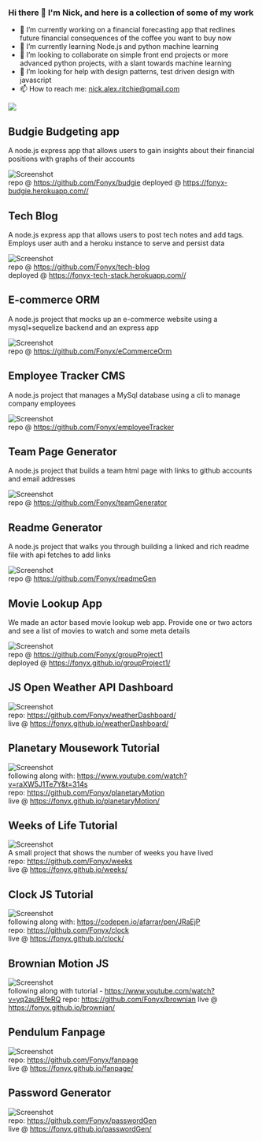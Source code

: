 ### Hi there 👋 I'm Nick, and here is a collection of some of my work

<!--
**Fonyx/Fonyx** is a ✨ _special_ ✨ repository because its `README.md` (this file) appears on your GitHub profile.

Here are some ideas to get you started:
-->

- 🔭 I’m currently working on a financial forecasting app that redlines future financial consequences of the coffee you want to buy now
- 🌱 I’m currently learning Node.js and python machine learning
- 👯 I’m looking to collaborate on simple front end projects or more advanced python projects, with a slant towards machine learning
- 🤔 I’m looking for help with design patterns, test driven design with javascript
- 📫 How to reach me: nick.alex.ritchie@gmail.com

<img align="center" src="https://github-readme-stats.vercel.app/api/top-langs/?username=Fonyx&layout=compact&theme=dracula" />

## Budgie Budgeting app
A node.js express app that allows users to gain insights about their financial positions with graphs of their accounts 

![Screenshot](https://github.com/Fonyx/budgie/blob/main/assets/images/show.gif?raw=true "E-commerce ORM")  
repo @ https://github.com/Fonyx/budgie 
deployed @ https://fonyx-budgie.herokuapp.com// 
## Tech Blog
A node.js express app that allows users to post tech notes and add tags. Employs user auth and a heroku instance to
serve and persist data  

![Screenshot](https://github.com/Fonyx/tech-blog/blob/main/assets/images/show.gif?raw=true "E-commerce ORM")  
repo @ https://github.com/Fonyx/tech-blog  
deployed @ https://fonyx-tech-stack.herokuapp.com// 
## E-commerce ORM
A node.js project that mocks up an e-commerce website using a mysql+sequelize backend and an express app  

![Screenshot](https://github.com/Fonyx/eCommerceOrm/blob/main/Assets/images/show.gif?raw=true "E-commerce ORM")  
repo @ https://github.com/Fonyx/eCommerceOrm  
## Employee Tracker CMS
A node.js project that manages a MySql database using a cli to manage company employees  

![Screenshot](https://github.com/Fonyx/employeeTracker/blob/main/assets/show.gif?raw=true "Employee CMS")  
repo @ https://github.com/Fonyx/employeeTracker  

## Team Page Generator
A node.js project that builds a team html page with links to github accounts and email addresses  

![Screenshot](https://github.com/Fonyx/teamGenerator/blob/main/assets/images/show.gif?raw=true "Team page generator")  
repo @ https://github.com/Fonyx/teamGenerator  

## Readme Generator
A node.js project that walks you through building a linked and rich readme file with api fetches to add links  

![Screenshot](https://github.com/Fonyx/readmeGen/blob/main/assets/images/show.gif?raw=true "Readme generator")  
repo @ https://github.com/Fonyx/readmeGen  

## Movie Lookup App
We made an actor based movie lookup web app. Provide one or two actors and see a list of movies to watch and some meta details

![Screenshot](https://github.com/Fonyx/groupProject1/blob/main/screencap.gif?raw=true "Movie finder")  
repo @ https://github.com/Fonyx/groupProject1  
deployed @ https://fonyx.github.io/groupProject1/ 

## JS Open Weather API Dashboard
![Screenshot](https://github.com/Fonyx/weatherDashboard/blob/main/screencap.gif?raw=true "Weather Dashboard")   
repo: https://github.com/Fonyx/weatherDashboard/  
live @ https://fonyx.github.io/weatherDashboard/  

## Planetary Mousework Tutorial
![Screenshot](https://github.com/Fonyx/planetaryMotion/blob/main/screencap.gif?raw=true "Planetary motion")  
following along with: https://www.youtube.com/watch?v=raXW5J1Te7Y&t=314s  
repo: https://github.com/Fonyx/planetaryMotion  
live @ https://fonyx.github.io/planetaryMotion/  


## Weeks of Life Tutorial
![Screenshot](https://github.com/Fonyx/weeks/blob/main/screencap.gif?raw=true "Weeks of Life")  
A small project that shows the number of weeks you have lived  
repo: https://github.com/Fonyx/weeks  
live @ https://fonyx.github.io/weeks/  


## Clock JS Tutorial
![Screenshot](https://github.com/Fonyx/clock/blob/main/screencap.gif?raw=true "Clock tutorial")  
following along with: https://codepen.io/afarrar/pen/JRaEjP  
repo: https://github.com/Fonyx/clock  
live @ https://fonyx.github.io/clock/    


## Brownian Motion JS
![Screenshot](https://github.com/Fonyx/brownian/blob/main/screencap.gif?raw=true "brownian motion")  
following along with tutorial - https://www.youtube.com/watch?v=yq2au9EfeRQ
repo: https://github.com/Fonyx/brownian 
live @ https://fonyx.github.io/brownian/  


## Pendulum Fanpage
![Screenshot](https://github.com/Fonyx/fanpage/blob/main/screencap.gif?raw=true "Pendulum")  
repo: https://github.com/Fonyx/fanpage  
live @ https://fonyx.github.io/fanpage/  


## Password Generator
![Screenshot](https://github.com/Fonyx/passwordGen/blob/main/screencap.gif?raw=true "Password Generator")  
repo: https://github.com/Fonyx/passwordGen  
live @ https://fonyx.github.io/passwordGen/  
